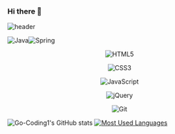 ### Hi there 👋

![header](https://capsule-render.vercel.app/api?type=shark&color=auto&height=300&section=header&text=Go-Coding1&fontSize=90)


<img alt="Java" src="https://img.shields.io/badge/java-%23ED8B00.svg?&style=for-the-badge&logo=java&logoColor=white"/><img alt="Spring" src="https://img.shields.io/badge/spring-%236DB33F.svg?&style=for-the-badge&logo=spring&logoColor=white"/>

<p align="center"><img alt="HTML5" src="https://img.shields.io/badge/html5-%23E34F26.svg?&style=for-the-badge&logo=html5&logoColor=white"/></p>

<p align="center"><img alt="CSS3" src="https://img.shields.io/badge/css3-%231572B6.svg?&style=for-the-badge&logo=css3&logoColor=white"/></p>

<p align="center"><img alt="JavaScript" src="https://img.shields.io/badge/javascript-%23323330.svg?&style=for-the-badge&logo=javascript&logoColor=%23F7DF1E"/></p>

<p align="center"><img alt="jQuery" src="https://img.shields.io/badge/jquery-%230769AD.svg?&style=for-the-badge&logo=jquery&logoColor=white"/></p>

<p align="center"><img alt="Git" src="https://img.shields.io/badge/git-%23F05033.svg?&style=for-the-badge&logo=git&logoColor=white"/></p>


 ![Go-Coding1's GitHub stats](https://github-readme-stats.vercel.app/api?username=go-coding1&show_icons=true&theme=radical)
[![Most Used Languages](https://github-readme-stats.vercel.app/api/top-langs/?username=go-coding1&layout=compact&theme=radical)](https://github.com/anuraghazra/github-readme-stats)


<!--
**go-coding1/go-coding1** is a ✨ _special_ ✨ repository because its `README.md` (this file) appears on your GitHub profile.

Here are some ideas to get you started:

- 🔭 I’m currently working on ...
- 🌱 I’m currently learning ...
- 👯 I’m looking to collaborate on ...
- 🤔 I’m looking for help with ...
- 💬 Ask me about ...
- 📫 How to reach me: ...
- 😄 Pronouns: ...
- ⚡ Fun fact: ...
-->
